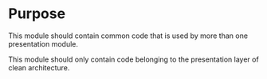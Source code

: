 # Purpose

This module should contain common code that is used by more than one presentation module.

This module should only contain code belonging to the presentation layer of clean architecture.